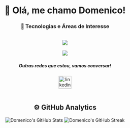 <h1 align="center">👋 Olá, me chamo Domenico!</h1>

<h3 align="center">🚀 Tecnologias e Áreas de Interesse </h3>  
<div align="center">
<br>
  <img align="center" src="https://skillicons.dev/icons?i=java,spring,angular,django,kotlin">
</div>
<br>
<div align="center">
  <img align="center" src="https://skillicons.dev/icons?i=postgres,mongodb,redis,aws&theme=light">
</div>

###

<div align="center">
  <h5>Outras redes que estou, vamos conversar!</h5>
  <a href="https://www.linkedin.com/in/domenicohorsay/" target="_blank" rel="noopener noreferrer">
    <img src="https://img.shields.io/static/v1?message=LinkedIn&logo=linkedin&label=&color=0077B5&logoColor=white&labelColor=&style=for-the-badge" height="40" alt="linkedin logo" />
  </a>
</div>
<br>

###
<h2 align="center">⚙️ GitHub Analytics</h2>
<div align="center">
  <img align="center" src="https://github-readme-stats.vercel.app/api?username=DomenicoHorsay&include_all_commits=true&count_private=true&show_icons=true&line_height=20&title_color=2B5BBD&icon_color=1124BB&text_color=A1A1A1&bg_color=0,000000,130F40" alt="Domenico's GitHub Stats" />
  <img align="center" src="https://github-readme-streak-stats.herokuapp.com/?user=DomenicoHorsay&theme=dark&hide_border=true&background=000000&stroke=130F40&ring=2B5BBD&fire=1124BB&currStreakLabel=2B5BBD" alt="Domenico's GitHub Streak" />
</div>
